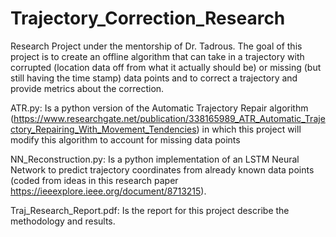 # Trajectory_Correction_Research
Research Project under the mentorship of Dr. Tadrous. The goal of this project is to create an offline algorithm that can take in a trajectory with corrupted (location data off from what it actually should be) or missing (but still having the time stamp) data points and to correct a trajectory and provide metrics about the correction.

ATR.py: Is a python version of the Automatic Trajectory Repair algorithm (https://www.researchgate.net/publication/338165989_ATR_Automatic_Trajectory_Repairing_With_Movement_Tendencies) in which this project will modify this algorithm to account for missing data points

NN_Reconstruction.py: Is a python implementation of an LSTM Neural Network to predict trajectory coordinates from already known data points (coded from ideas in this research paper https://ieeexplore.ieee.org/document/8713215).

Traj_Research_Report.pdf: Is the report for this project describe the methodology and results. 
